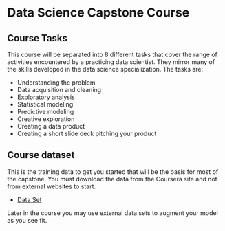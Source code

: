 # Data Science Capstone Course

## Course Tasks
This course will be separated into 8 different tasks that cover the range of activities encountered by a practicing data scientist. They mirror many of the skills developed in the data science specialization. The tasks are:

- Understanding the problem
- Data acquisition and cleaning
- Exploratory analysis
- Statistical modeling
- Predictive modeling
- Creative exploration
- Creating a data product
- Creating a short slide deck pitching your product

## Course dataset
This is the training data to get you started that will be the basis for most of the capstone. You must download the data from the Coursera site and not from external websites to start.

- [Data Set](https://d396qusza40orc.cloudfront.net/dsscapstone/dataset/Coursera-SwiftKey.zip)

Later in the course you may use external data sets to augment your model as you see fit.